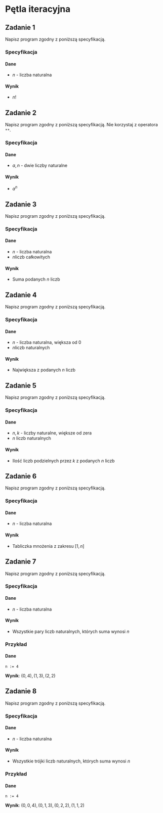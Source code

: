 # Pętla iteracyjna

## Zadanie 1

Napisz program zgodny z poniższą specyfikacją.

### Specyfikacja

#### Dane

* $n$ - liczba naturalna

#### Wynik

* $n!$ 

## Zadanie 2

Napisz program zgodny z poniższą specyfikacją. Nie korzystaj z operatora `**`.

### Specyfikacja

#### Dane

* $a, n$ - dwie liczby naturalne

#### Wynik

* $a^n$ 

## Zadanie 3

Napisz program zgodny z poniższą specyfikacją.

### Specyfikacja

#### Dane

* $n$ - liczba naturalna
* $n$liczb całkowitych

#### Wynik

* Suma podanych $n$ liczb

## Zadanie 4

Napisz program zgodny z poniższą specyfikacją.

### Specyfikacja

#### Dane

* $n$ - liczba naturalna, większa od $0$ 
* $n$liczb naturalnych

#### Wynik

* Największa z podanych $n$ liczb

## Zadanie 5

Napisz program zgodny z poniższą specyfikacją.

### Specyfikacja

#### Dane

* $n, k$ - liczby naturalne, większe od zera
* $n$ liczb naturalnych

#### Wynik

* Ilość liczb podzielnych przez $k$ z podanych $n$ liczb

## Zadanie 6

Napisz program zgodny z poniższą specyfikacją.

### Specyfikacja

#### Dane

* $n$ - liczba naturalna

#### Wynik

* Tabliczka mnożenia z zakresu $[1,n]$

## Zadanie 7

Napisz program zgodny z poniższą specyfikacją.

### Specyfikacja

#### Dane

* $n$ - liczba naturalna

#### Wynik

* Wszystkie pary liczb naturalnych, których suma wynosi $n$

### Przykład

#### Dane

```
n := 4
```

**Wynik**: $(0, 4), (1, 3), (2, 2)$

## Zadanie 8

Napisz program zgodny z poniższą specyfikacją.

### Specyfikacja

#### Dane

* $n$ - liczba naturalna

#### Wynik

* Wszystkie trójki liczb naturalnych, których suma wynosi $n$

### Przykład

#### Dane

```
n := 4
```

**Wynik**: $(0, 0, 4), (0, 1, 3), (0, 2, 2), (1, 1, 2)$
